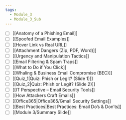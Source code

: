 ```yaml
---
tags:
  - Module_3
  - Module_3_Sub
---
```

- [ ] [[Anatomy of a Phishing Email]]
- [ ] [[Spoofed Email Examples]]
- [ ] [[Hover Link vs Real URL]]
- [ ] [[Attachment Dangers (Zip, PDF, Word)]]
- [ ] [[Urgency and Manipulation Tactics]]
- [ ] [[Email Filtering & Spam Traps]]
- [ ] [[What to Do if You Click]]
- [ ] [[Whaling & Business Email Compromise (BEC)]]
- [ ] [[Quiz_1|Quiz: Phish or Legit? (Slide 1)]]
- [ ] [[Quiz_2|Quiz: Phish or Legit? (Slide 2)]]
- [ ] [[IT Perspective – Email Security Tools]]
- [ ] [[How Attackers Craft Emails]]
- [ ] [[Office365|Office365/Gmail Security Settings]]
- [ ] [[Best Practices|Best Practices: Email Do’s & Don’ts]]
- [ ] [[Module 3/Summary Slide]]
